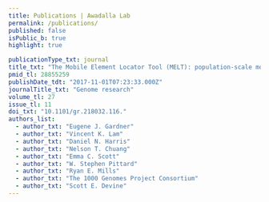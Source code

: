 ```yaml
---
title: Publications | Awadalla Lab
permalink: /publications/
published: false
isPublic_b: true
highlight: true

publicationType_txt: journal
title_txt: "The Mobile Element Locator Tool (MELT): population-scale mobile element discovery and biology."
pmid_tl: 28855259
publishDate_tdt: "2017-11-01T07:23:33.000Z"
journalTitle_txt: "Genome research"
volume_tl: 27
issue_tl: 11
doi_txt: "10.1101/gr.218032.116."
authors_list: 
  - author_txt: "Eugene J. Gardner"
  - author_txt: "Vincent K. Lam"
  - author_txt: "Daniel N. Harris"
  - author_txt: "Nelson T. Chuang"
  - author_txt: "Emma C. Scott"
  - author_txt: "W. Stephen Pittard"
  - author_txt: "Ryan E. Mills"
  - author_txt: "The 1000 Genomes Project Consortium"
  - author_txt: "Scott E. Devine"
---
```

